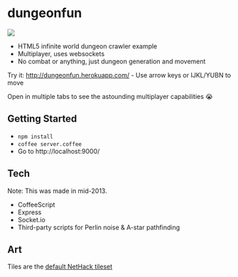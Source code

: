 # dungeonfun

![](http://imgur.com/mO9su5C.gif)

- HTML5 infinite world dungeon crawler example
- Multiplayer, uses websockets
- No combat or anything, just dungeon generation and movement

Try it: http://dungeonfun.herokuapp.com/ - Use arrow keys or IJKL/YUBN to move

Open in multiple tabs to see the astounding multiplayer capabilities 😭

## Getting Started

- `npm install`
- `coffee server.coffee`
- Go to http://localhost:9000/

## Tech

Note: This was made in mid-2013.

- CoffeeScript
- Express
- Socket.io
- Third-party scripts for Perlin noise & A-star pathfinding

## Art

Tiles are the [default NetHack tileset](https://nethackwiki.com/wiki/Tileset)